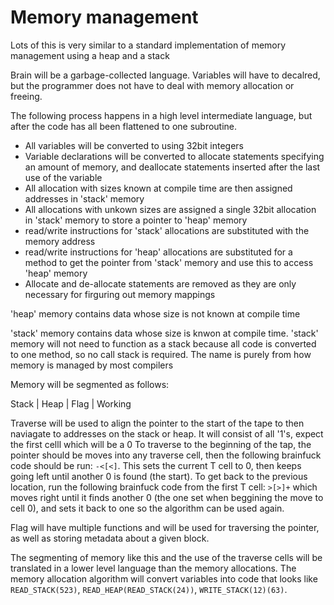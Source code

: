 # Memory management

Lots of this is very similar to a standard implementation of memory management using a heap and a stack

Brain will be a garbage-collected language.
Variables will have to decalred, but the programmer does not have to deal with memory allocation or freeing.

The following process happens in a high level intermediate language, but after the code has all been flattened to one subroutine.

- All variables will be converted to using 32bit integers
- Variable declarations will be converted to allocate statements specifying an amount of memory, and deallocate statements inserted after the last use of the variable
- All allocation with sizes known at compile time are then assigned addresses in 'stack' memory
- All allocations with unkown sizes are assigned a single 32bit allocation in 'stack' memory to store a pointer to 'heap' memory
- read/write instructions for 'stack' allocations are substituted with the memory address
- read/write instructions for 'heap' allocations are substituted for a method to get the pointer from 'stack' memory and use this to access 'heap' memory
- Allocate and de-allocate statements are removed as they are only necessary for firguring out memory mappings


'heap' memory contains data whose size is not known at compile time

'stack' memory contains data whose size is knwon at compile time. 'stack' memory will not need to function as a stack because all code is converted to one method, so no call stack is required. The name is purely from how memory is managed by most compilers

Memory will be segmented as follows:

Stack | Heap | Flag | Working

Traverse will be used to align the pointer to the start of the tape to then naviagate to addresses on the stack or heap.
It will consist of all '1's, expect the first celll which will be a 0
To traverse to the beginning of the tap, the pointer should be moves into any traverse cell, then the following brainfuck code should be run: `-<[<]`. This sets the current T cell to 0, then keeps going left until another 0 is found (the start). To get back to the previous location, run the following brainfuck code from the first T cell: `>[>]+` which moves right until it finds another 0 (the one set when beggining the move to cell 0), and sets it back to one so the algorithm can be used again.

Flag will have multiple functions and will be used for traversing the pointer, as well as storing metadata about a given block.


The segmenting of memory like this and the use of the traverse cells will be translated in a lower level language than the memory allocations.
The memory allocation algorithm will convert variables into code that looks like `READ_STACK(523)`, `READ_HEAP(READ_STACK(24))`, `WRITE_STACK(12)(63)`.